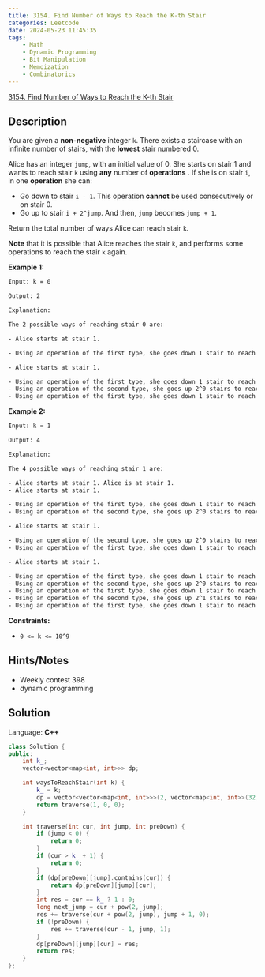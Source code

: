 ```yaml
---
title: 3154. Find Number of Ways to Reach the K-th Stair
categories: Leetcode
date: 2024-05-23 11:45:35
tags:
    - Math
    - Dynamic Programming
    - Bit Manipulation
    - Memoization
    - Combinatorics
---
```


[3154. Find Number of Ways to Reach the K-th Stair](https://leetcode.com/problems/find-number-of-ways-to-reach-the-k-th-stair/description/)

## Description

You are given a **non-negative**  integer `k`. There exists a staircase with an infinite number of stairs, with the **lowest**  stair numbered 0.

Alice has an integer `jump`, with an initial value of 0. She starts on stair 1 and wants to reach stair `k` using **any**  number of **operations** . If she is on stair `i`, in one **operation**  she can:

- Go down to stair `i - 1`. This operation **cannot**  be used consecutively or on stair 0.
- Go up to stair `i + 2^jump`. And then, `jump` becomes `jump + 1`.

Return the total number of ways Alice can reach stair `k`.

**Note**  that it is possible that Alice reaches the stair `k`, and performs some operations to reach the stair `k` again.

**Example 1:**

```bash
Input: k = 0

Output: 2

Explanation:

The 2 possible ways of reaching stair 0 are:

- Alice starts at stair 1.

- Using an operation of the first type, she goes down 1 stair to reach stair 0.

- Alice starts at stair 1.

- Using an operation of the first type, she goes down 1 stair to reach stair 0.
- Using an operation of the second type, she goes up 2^0 stairs to reach stair 1.
- Using an operation of the first type, she goes down 1 stair to reach stair 0.
```

**Example 2:**

```bash
Input: k = 1

Output: 4

Explanation:

The 4 possible ways of reaching stair 1 are:

- Alice starts at stair 1. Alice is at stair 1.
- Alice starts at stair 1.

- Using an operation of the first type, she goes down 1 stair to reach stair 0.
- Using an operation of the second type, she goes up 2^0 stairs to reach stair 1.

- Alice starts at stair 1.

- Using an operation of the second type, she goes up 2^0 stairs to reach stair 2.
- Using an operation of the first type, she goes down 1 stair to reach stair 1.

- Alice starts at stair 1.

- Using an operation of the first type, she goes down 1 stair to reach stair 0.
- Using an operation of the second type, she goes up 2^0 stairs to reach stair 1.
- Using an operation of the first type, she goes down 1 stair to reach stair 0.
- Using an operation of the second type, she goes up 2^1 stairs to reach stair 2.
- Using an operation of the first type, she goes down 1 stair to reach stair 1.
```

**Constraints:**

- `0 <= k <= 10^9`

## Hints/Notes

- Weekly contest 398
- dynamic programming

## Solution

Language: **C++**

```C++
class Solution {
public:
    int k_;
    vector<vector<map<int, int>>> dp;

    int waysToReachStair(int k) {
        k_ = k;
        dp = vector<vector<map<int, int>>>(2, vector<map<int, int>>(32, map<int, int>()));
        return traverse(1, 0, 0);
    }

    int traverse(int cur, int jump, int preDown) {
        if (jump < 0) {
            return 0;
        }
        if (cur > k_ + 1) {
            return 0;
        }
        if (dp[preDown][jump].contains(cur)) {
            return dp[preDown][jump][cur];
        }
        int res = cur == k_ ? 1 : 0;
        long next_jump = cur + pow(2, jump);
        res += traverse(cur + pow(2, jump), jump + 1, 0);
        if (!preDown) {
            res += traverse(cur - 1, jump, 1);
        }
        dp[preDown][jump][cur] = res;
        return res;
    }
};
```
